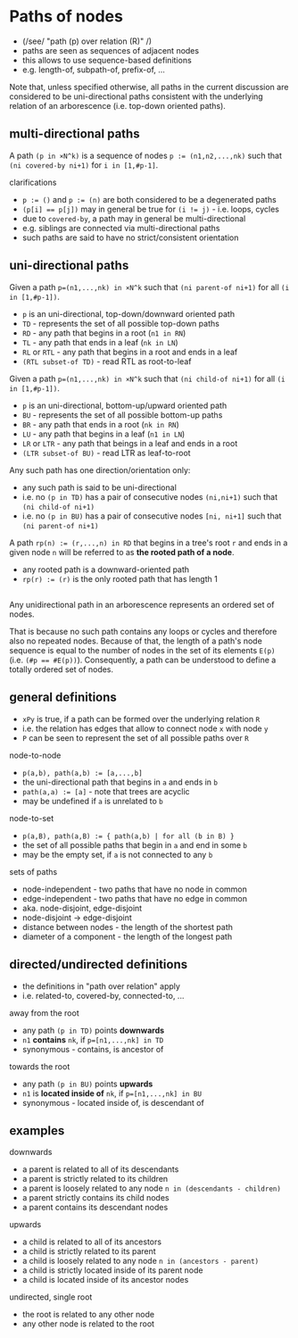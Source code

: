 
<!-- ======================================================================= -->
# Paths of nodes

* (/see/ "path (p) over relation (R)" /)
* paths are seen as sequences of adjacent nodes
* this allows to use sequence-based definitions
* e.g. length-of, subpath-of, prefix-of, ...

Note that, unless specified otherwise, all paths in the current discussion
are considered to be uni-directional paths consistent with the underlying
relation of an arborescence (i.e. top-down oriented paths).

<!-- ======================================================================= -->
## multi-directional paths

A path `(p in ×N^k)` is a sequence of nodes `p := (n1,n2,...,nk)`
such that `(ni covered-by ni+1)` for `i in [1,#p-1]`.

clarifications

* `p := ()` and `p := (n)` are both considered to be a degenerated paths
* `(p[i] == p[j])` may in general be true for `(i != j)` - i.e. loops, cycles
* due to `covered-by`, a path may in general be multi-directional
* e.g. siblings are connected via multi-directional paths
* such paths are said to have no strict/consistent orientation

<!-- ======================================================================= -->
## uni-directional paths

Given a path `p=(n1,...,nk) in ×N^k`
such that `(ni parent-of ni+1)` for all `(i in [1,#p-1])`.

* `p` is an uni-directional, top-down/downward oriented path
* `TD` - represents the set of all possible top-down paths
* `RD` - any path that begins in a root (`n1 in RN`)
* `TL` - any path that ends in a leaf (`nk in LN`)
* `RL` or `RTL` - any path that begins in a root and ends in a leaf
* `(RTL subset-of TD)` - read RTL as root-to-leaf

Given a path `p=(n1,...,nk) in ×N^k`
such that `(ni child-of ni+1)` for all `(i in [1,#p-1])`.

* `p` is an uni-directional, bottom-up/upward oriented path
* `BU` - represents the set of all possible bottom-up paths
* `BR` - any path that ends in a root (`nk in RN`)
* `LU` - any path that begins in a leaf (`n1 in LN`)
* `LR` or `LTR` - any path that beings in a leaf and ends in a root
* `(LTR subset-of BU)` - read LTR as leaf-to-root

Any such path has one direction/orientation only:

* any such path is said to be uni-directional
* i.e. no `(p in TD)` has a pair of consecutive nodes
  `(ni,ni+1)` such that `(ni child-of ni+1)`
* i.e. no `(p in BU)` has a pair of consecutive nodes
  `[ni, ni+1]` such that `(ni parent-of ni+1)`

A path `rp(n) := (r,...,n) in RD` that begins in a tree's root `r` and ends
in a given node `n` will be referred to as **the rooted path of a node**.

* any rooted path is a downward-oriented path
* `rp(r) := (r)` is the only rooted path that has length 1

<!-- ======================================================================= -->
## 

Any unidirectional path in an arborescence represents an ordered set of nodes.

That is because no such path contains any loops or cycles and therefore also no
repeated nodes. Because of that, the length of a path's node sequence is equal
to the number of nodes in the set of its elements `E(p)` (i.e. `(#p == #E(p))`).
Consequently, a path can be understood to define a totally ordered set of nodes.

<!-- ======================================================================= -->
## general definitions

* `xPy` is true, if a path can be formed over the underlying relation `R`
* i.e. the relation has edges that allow to connect node `x` with node `y`
* `P` can be seen to represent the set of all possible paths over `R`

node-to-node

* `p(a,b), path(a,b) := [a,...,b]`
* the uni-directional path that begins in `a` and ends in `b`
* `path(a,a) := [a]` - note that trees are acyclic
* may be undefined if `a` is unrelated to `b`

node-to-set

* `p(a,B), path(a,B) := { path(a,b) | for all (b in B) }`
* the set of all possible paths that begin in `a` and end in some `b`
* may be the empty set, if `a` is not connected to any `b`

sets of paths

* node-independent - two paths that have no node in common
* edge-independent - two paths that have no edge in common
* aka. node-disjoint, edge-disjoint
* node-disjoint -> edge-disjoint
* distance between nodes - the length of the shortest path
* diameter of a component - the length of the longest path

<!-- ======================================================================= -->
## directed/undirected definitions

* the definitions in "path over relation" apply
* i.e. related-to, covered-by, connected-to, ...

away from the root

* any path `(p in TD)` points **downwards**
* `n1` **contains** `nk`, if `p=[n1,...,nk] in TD`
* synonymous - contains, is ancestor of

towards the root

* any path `(p in BU)` points **upwards**
* `n1` is **located inside of** `nk`, if `p=[n1,...,nk] in BU`
* synonymous - located inside of, is descendant of

<!-- ======================================================================= -->
## examples

downwards

* a parent is related to all of its descendants
* a parent is strictly related to its children
* a parent is loosely related to any node `n in (descendants - children)`
* a parent strictly contains its child nodes
* a parent contains its descendant nodes

upwards

* a child is related to all of its ancestors
* a child is strictly related to its parent
* a child is loosely related to any node `n in (ancestors - parent)`
* a child is strictly located inside of its parent node
* a child is located inside of its ancestor nodes

undirected, single root

* the root is related to any other node
* any other node is related to the root
